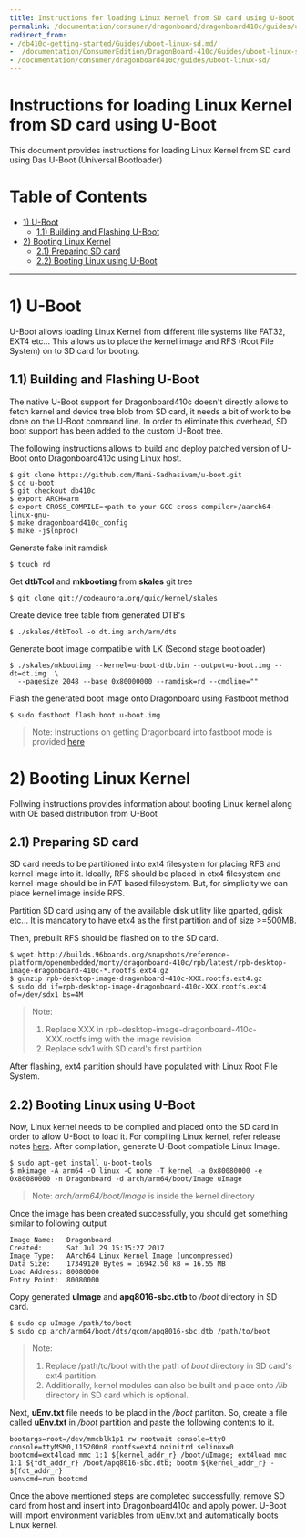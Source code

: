 ```yaml
---
title: Instructions for loading Linux Kernel from SD card using U-Boot
permalink: /documentation/consumer/dragonboard/dragonboard410c/guides/uboot-linux-sd/
redirect_from:
- /db410c-getting-started/Guides/uboot-linux-sd.md/
-  /documentation/ConsumerEdition/DragonBoard-410c/Guides/uboot-linux-sd/
- /documentation/consumer/dragonboard410c/guides/uboot-linux-sd/
---
```


# Instructions for loading Linux Kernel from SD card using U-Boot

This document provides instructions for loading Linux Kernel from SD card using Das U-Boot (Universal Bootloader)

# Table of Contents

- [1) U-Boot](#1-uboot)
    - [1.1) Building and Flashing U-Boot](#11-building-and-flashing-uboot)
- [2) Booting Linux Kernel](#2-booting-linux-kernel)
    - [2.1) Preparing SD card](#21-preparing-sd-card)
    - [2.2) Booting Linux using U-Boot](#23-booting-linux-using-uboot)

 ***

# 1) U-Boot

U-Boot allows loading Linux Kernel from different file systems like FAT32, EXT4 etc... This allows us to place
the kernel image and RFS (Root File System) on to SD card for booting.

## 1.1) Building and Flashing U-Boot

The native U-Boot support for Dragonboard410c doesn't directly allows to fetch kernel and device tree blob from
SD card, it needs a bit of work to be done on the U-Boot command line. In order to eliminate this overhead, SD
boot support has been added to the custom U-Boot tree.

The following instructions allows to build and deploy patched version of U-Boot onto Dragonboard410c using Linux host.

```shell
$ git clone https://github.com/Mani-Sadhasivam/u-boot.git
$ cd u-boot
$ git checkout db410c
$ export ARCH=arm
$ export CROSS_COMPILE=<path to your GCC cross compiler>/aarch64-linux-gnu-
$ make dragonboard410c_config
$ make -j$(nproc)
```
Generate fake init ramdisk

```shell
$ touch rd
```
Get **dtbTool** and **mkbootimg** from **skales** git tree

```shell
$ git clone git://codeaurora.org/quic/kernel/skales
```
Create device tree table from generated DTB's

```shell
$ ./skales/dtbTool -o dt.img arch/arm/dts
```
Generate boot image compatible with LK (Second stage bootloader)

```shell
$ ./skales/mkbootimg --kernel=u-boot-dtb.bin --output=u-boot.img --dt=dt.img  \
  --pagesize 2048 --base 0x80000000 --ramdisk=rd --cmdline=""
```
Flash the generated boot image onto Dragonboard using Fastboot method

```shell
$ sudo fastboot flash boot u-boot.img
```
> Note: Instructions on getting Dragonboard into fastboot mode is provided
[here](https://github.com/96boards/documentation/blob/master/consumer/dragonboard/dragonboard410c/installation/linux-fastboot.md#step-3-boot-dragonboard-410c-into-fastboot-mode)

# 2) Booting Linux Kernel

Follwing instructions provides information about booting Linux kernel along with OE based distribution from U-Boot

## 2.1) Preparing SD card

SD card needs to be partitioned into ext4 filesystem for placing RFS and kernel image into it. Ideally, RFS should be
placed in etx4 filesystem and kernel image should be in FAT based filesystem. But, for simplicity we can place kernel
image inside RFS.

Partition SD card using any of the available disk utility like gparted, gdisk etc... It is mandatory to have etx4 as the
first partition and of size >=500MB.

Then, prebuilt RFS should be flashed on to the SD card.

```shell
$ wget http://builds.96boards.org/snapshots/reference-platform/openembedded/morty/dragonboard-410c/rpb/latest/rpb-desktop-image-dragonboard-410c-*.rootfs.ext4.gz
$ gunzip rpb-desktop-image-dragonboard-410c-XXX.rootfs.ext4.gz
$ sudo dd if=rpb-desktop-image-dragonboard-410c-XXX.rootfs.ext4 of=/dev/sdx1 bs=4M
```
> Note:
> 1. Replace XXX in rpb-desktop-image-dragonboard-410c-XXX.rootfs.img with the image revision
> 2. Replace sdx1 with SD card's first partition

After flashing, ext4 partition should have populated with Linux Root File System.

## 2.2) Booting Linux using U-Boot

Now, Linux kernel needs to be complied and placed onto the SD card in order to allow U-Boot to load it. For
compiling Linux kernel, refer release notes [here](http://releases.linaro.org/96boards/dragonboard410c/linaro/debian/latest/).
After compilation, generate U-Boot compatible Linux Image.

```shell
$ sudo apt-get install u-boot-tools
$ mkimage -A arm64 -O linux -C none -T kernel -a 0x80080000 -e 0x80080000 -n Dragonboard -d arch/arm64/boot/Image uImage
```
> Note: *arch/arm64/boot/Image* is inside the kernel directory

Once the image has been created successfully, you should get something similar to following output

```
Image Name:   Dragonboard
Created:      Sat Jul 29 15:15:27 2017
Image Type:   AArch64 Linux Kernel Image (uncompressed)
Data Size:    17349120 Bytes = 16942.50 kB = 16.55 MB
Load Address: 80080000
Entry Point:  80080000
```
Copy generated **uImage** and **apq8016-sbc.dtb** to */boot* directory in SD card.

```shell
$ sudo cp uImage /path/to/boot
$ sudo cp arch/arm64/boot/dts/qcom/apq8016-sbc.dtb /path/to/boot
```
> Note:
> 1. Replace /path/to/boot with the path of *boot* directory in SD card's ext4 partition.
> 2. Additionally, kernel modules can also be built and place onto */lib* directory in SD card which is optional.

Next, **uEnv.txt** file needs to be placd in the */boot* partiton. So, create a file called **uEnv.txt** in */boot*
partition and paste the following contents to it.

```
bootargs=root=/dev/mmcblk1p1 rw rootwait console=tty0 console=ttyMSM0,115200n8 rootfs=ext4 noinitrd selinux=0
bootcmd=ext4load mmc 1:1 ${kernel_addr_r} /boot/uImage; ext4load mmc 1:1 ${fdt_addr_r} /boot/apq8016-sbc.dtb; bootm ${kernel_addr_r} - ${fdt_addr_r}
uenvcmd=run bootcmd
```
Once the above mentioned steps are completed successfully, remove SD card from host and insert into Dragonboard410c and apply
power. U-Boot will import environment variables from uEnv.txt and automatically boots Linux kernel.

